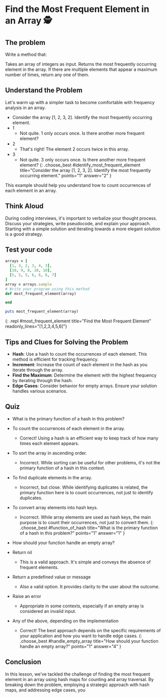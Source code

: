 # Find the Most Frequent Element in an Array 🕵️

## The problem
Write a method that:

Takes an array of integers as input.
Returns the most frequently occurring element in the array.
If there are multiple elements that appear a maximum number of times, return any one of them.

## Understand the Problem
Let's warm up with a simpler task to become comfortable with frequency analysis in an array.

- Consider the array [1, 2, 3, 2]. Identify the most frequently occurring element.
- 1
  - Not quite. 1 only occurs once. Is there another more frequent element?
- 2
  - That's right! The element 2 occurs twice in this array.
- 3
  - Not quite. 3 only occurs once. Is there another more frequent element?
{: .choose_best #identify_most_frequent_element title="Consider the array [1, 2, 3, 2]. Identify the most frequently occurring element." points="1" answer="2" }

This example should help you understand how to count occurrences of each element in an array.

## Think Aloud
During coding interviews, it's important to verbalize your thought process. Discuss your strategies, write pseudocode, and explain your approach. Starting with a simple solution and iterating towards a more elegant solution is a good strategy.

## Test your code
```ruby
arrays = [
  [1, 3, 2, 3, 4, 3],
  [10, 9, 8, 10, 10],
  [5, 5, 5, 6, 6, 6, 7]
]
array = arrays.sample
# Write your program using this method
def most_frequent_element(array)

end

puts most_frequent_element(array)
```
{: .repl #most_frequent_element title="Find the Most Frequent Element" readonly_lines="[1,2,3,4,5,6]"}

## Tips and Clues for Solving the Problem
- **Hash**: Use a hash to count the occurrences of each element. This method is efficient for tracking frequency.
- **Increment**: Increase the count of each element in the hash as you iterate through the array.
- **Find the Maximum**: Determine the element with the highest frequency by iterating through the hash.
- **Edge Cases**: Consider behavior for empty arrays. Ensure your solution handles various scenarios.

## Quiz
- What is the primary function of a hash in this problem?
- To count the occurrences of each element in the array.
  - Correct! Using a hash is an efficient way to keep track of how many times each element appears.
- To sort the array in ascending order.
  - Incorrect. While sorting can be useful for other problems, it's not the primary function of a hash in this context.
- To find duplicate elements in the array.
  - Incorrect, but close. While identifying duplicates is related, the primary function here is to count occurrences, not just to identify duplicates.
- To convert array elements into hash keys.
  - Incorrect. While array elements are used as hash keys, the main purpose is to count their occurrences, not just to convert them.
{: .choose_best #function_of_hash title="What is the primary function of a hash in this problem?" points="1" answer="1" }

- How should your function handle an empty array?
- Return nil
  - This is a valid approach. It's simple and conveys the absence of frequent elements.
- Return a predefined value or message
  - Also a valid option. It provides clarity to the user about the outcome.
- Raise an error
  - Appropriate in some contexts, especially if an empty array is considered an invalid input.
- Any of the above, depending on the implementation
  - Correct! The best approach depends on the specific requirements of your application and how you want to handle edge cases.
{: .choose_best #handle_empty_array title="How should your function handle an empty array?" points="1" answer="4" }

## Conclusion
In this lesson, we've tackled the challenge of finding the most frequent element in an array using hash maps for counting and array traversal. By breaking down the problem, employing a strategic approach with hash maps, and addressing edge cases, you
